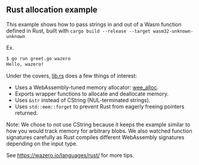 ## Rust allocation example

This example shows how to pass strings in and out of a Wasm function defined
in Rust, built with `cargo build --release --target wasm32-unknown-unknown`

Ex.
```bash
$ go run greet.go wazero
Hello, wazero!
```

Under the covers, [lib.rs](testdata/src/lib.rs) does a few things of interest:
* Uses a WebAssembly-tuned memory allocator: [wee_alloc](https://github.com/rustwasm/wee_alloc).
* Exports wrapper functions to allocate and deallocate memory.
* Uses `&str` instead of CString (NUL-terminated strings).
* Uses `std::mem::forget` to prevent Rust from eagerly freeing pointers returned.

Note: We chose to not use CString because it keeps the example similar to how
you would track memory for arbitrary blobs. We also watched function signatures
carefully as Rust compiles different WebAssembly signatures depending on the
input type.

See https://wazero.io/languages/rust/ for more tips.
